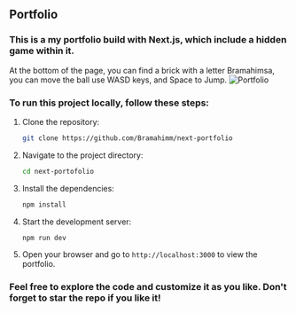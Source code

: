## Portfolio

### This is a my portfolio build with Next.js, which include a hidden game within it.

At the bottom of the page, you can find a brick with a letter Bramahimsa, you can move the ball use WASD keys, and Space to Jump.
![Portfolio](http://portfoliobram.vercel.app/)

### To run this project locally, follow these steps:

1. Clone the repository:
   ```bash
   git clone https://github.com/Bramahimm/next-portfolio
   ```
2. Navigate to the project directory:
   ```bash
   cd next-portofolio
   ```
3. Install the dependencies:
   ```bash
   npm install
   ```
4. Start the development server:
   ```bash
   npm run dev
   ```
5. Open your browser and go to `http://localhost:3000` to view the portfolio.

### Feel free to explore the code and customize it as you like. Don't forget to star the repo if you like it!
